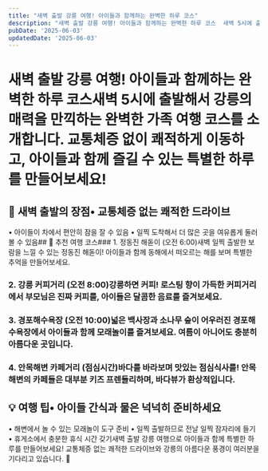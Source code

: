 ```yaml
---
title: "새벽 출발 강릉 여행! 아이들과 함께하는 완벽한 하루 코스"
description: "새벽 출발 강릉 여행! 아이들과 함께하는 완벽한 하루 코스  새벽 5시에 출발해서 강릉의 매력을 만끽하는 완벽한 가족 여행 코스를 소개합니다. 교통체증 없이 쾌적하게 이동하고, 아이들과 함께 즐길 수 있는 특별한 하루를 만들어보세요!   🌅 새벽 출발의 장점  • 교통체증 없는 쾌적한..."
pubDate: '2025-06-03'
updatedDate: '2025-06-03'
---
```


# 새벽 출발 강릉 여행! 아이들과 함께하는 완벽한 하루 코스새벽 5시에 출발해서 강릉의 매력을 만끽하는 완벽한 가족 여행 코스를 소개합니다. 교통체증 없이 쾌적하게 이동하고, 아이들과 함께 즐길 수 있는 특별한 하루를 만들어보세요!
## 🌅 새벽 출발의 장점• 교통체증 없는 쾌적한 드라이브
• 아이들이 차에서 편안히 잠을 잘 수 있음
• 일찍 도착해서 더 많은 곳을 여유롭게 둘러볼 수 있음## 🚗 추천 여행 코스### 1. 정동진 해돋이 (오전 6:00)새벽 일찍 출발한 보람을 느낄 수 있는 정동진 해돋이! 아이들과 함께 동해에서 떠오르는 해를 보며 특별한 추억을 만들어보세요.
### 2. 강릉 커피거리 (오전 8:00)강릉하면 커피! 로스팅 향이 가득한 커피거리에서 부모님은 진짜 커피를, 아이들은 달콤한 음료를 즐겨보세요.
### 3. 경포해수욕장 (오전 10:00)넓은 백사장과 소나무 숲이 어우러진 경포해수욕장에서 아이들과 함께 모래놀이를 즐겨보세요. 여름이 아니어도 충분히 아름다운 곳입니다.
### 4. 안목해변 카페거리 (점심시간)바다를 바라보며 맛있는 점심식사를! 안목해변의 카페들은 대부분 키즈 프렌들리하며, 바다뷰가 환상적입니다.
## 💡 여행 팁• 아이들 간식과 물은 넉넉히 준비하세요
• 해변에서 놀 수 있는 모래놀이 도구 준비
• 일찍 출발하므로 전날 일찍 잠자리에 들기
• 휴게소에서 충분한 휴식 시간 갖기새벽 출발 강릉 여행으로 아이들과 함께 특별한 하루를 만들어보세요! 교통체증 없는 쾌적한 드라이브와 강릉의 아름다운 풍경이 여러분을 기다리고 있습니다. 🌊